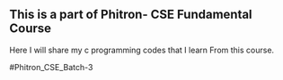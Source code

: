 ## This is a part of Phitron- CSE Fundamental Course
Here I will share my c programming codes that I learn From this course.

#Phitron_CSE_Batch-3


